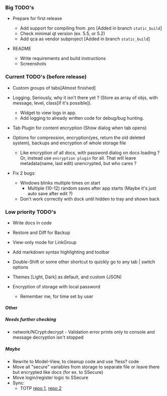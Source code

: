 ### Big TODO's
- Prepare for first release
  - Add support for compiling from .pro [Added in branch `static_build`]
  - Check minimal qt version (ex. 5.5, or 5.2)
  - Add qca as vendor subproject [Added in branch `static_build`]
  
- README
  - Write requirements and build instructions
  - Screenshots


### Current TODO's (before release)
- Custom groups of tabs[Almost finished]

- Logging. Seriously, why it isn't there yet ? (Store as array of objs, with message, level, class[if it's possible]). 
  - Widget to view logs in app.
  - Add logging to already written code for debug/bug hunting.

- Tab Plugin for content encryption (Show dialog when tab opens)

- Options for compression, encryption(yes, return the old deleted system), backups and encryption of whole storage file
  - Like encryption of all docs, with password dialog on docs loading ? Or, instead use `encryption plugin` for all. That will leave metadata(name, last edit) unencrypted, but who cares ?

- Fix 2 bugs:
  - Windows blinks multiple times on start
    - Multiple (10-12) random saves after app starts (Maybe it's just auto save after edit ?)
  - Don't work correctly with dock until hidden to tray and shown back

### Low priority TODO's
- Write docs in code

- Restore and Diff for Backup

- View-only mode for LinkGroup

- Add markdown syntax highlighting and toolbar

- Double-Shift or some other shortcut to quickly go to any tab | switch options

- Themes [Light, Dark] as default, and custom (JSON)

- Encryption of storage with local password
  - Remember me, for time set by user


#### Other 
##### Needs further checking
- network/NCrypt:decrypt - Validation error prints only to console and message decryption isn't stopped


##### Maybe
- Rewrite to Model-View, to cleanup code and use ?less? code
- Move all "secure" variables from storage to separate file or leave there but encrypted like docs (for ex. to SSecure)
- Move login/register logic to SSecure
- Sync:
  - TOTP [repo 1](https://github.com/RavuAlHemio/cpptotp), [repo 2](https://github.com/andreagrandi/QGoogleAuth)
